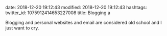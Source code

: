 date: 2018-12-20 19:12:43
modified: 2018-12-20 19:12:43
hashtags: 
twitter_id: 1075912414653227008
title: Blogging a

Blogging and personal websites and email are considered old school and I just want to cry.